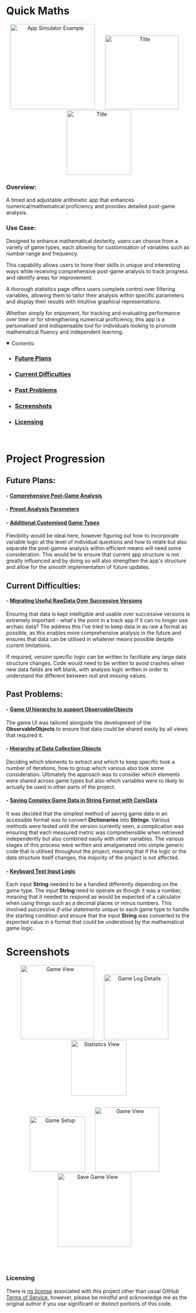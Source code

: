 # Quick Maths


<section align="center">
  <img src="PreviewAssets/ScreenRecording1.gif" width="230" title="App Simulator Example">
  &nbsp;&nbsp;&nbsp;&nbsp;&nbsp;
  <img src="PreviewAssets/ScreenRecording2.gif" width="200"  title="Title">
  &nbsp;&nbsp;&nbsp;&nbsp;&nbsp;
<img src="PreviewAssets/ScreenRecording3.gif" width="175"  title="Title">
</section>

### Overview:

A timed and adjustable arithmetic app that enhances numerical/mathematical proficiency and provides detailed post-game analysis. 


### Use Case:

Designed to enhance mathematical dexterity, users can choose from a variety of game types, each allowing for customisation of variables such as number range and frequency. 

This capability allows users to hone their skills in unique and interesting ways while receiving comprehensive post-game analysis to track progress and identify areas for improvement. 

A thorough statistics page offers users complete control over filtering variables, allowing them to tailor their analysis within specific parameters and display their results with intuitive graphical representations. 

Whether simply for enjoyment, for tracking and evaluating performance over time or for strengthening numerical proficiency, this app is a personalised and indispensable tool for individuals looking to promote mathematical fluency and independent learning.


<details open>
        <summary>Contents:</summary>
        <ul class="overview-section">
        <li><h3><a href="#future-plans">Future Plans</a></h3></li>
        <li><h3><a href="#current-difficulties">Current Difficulties</a></h3></li>
        <li><h3><a href="#past-problems">Past Problems</a></h3></li>
        <li><h3><a href="#screenshots">Screenshots</a></h3></li>
        <li><h3><a href="#licensing">Licensing</a></h3></li>
    </ul>
</details>
&nbsp;

# Project Progression


## Future Plans:

#### - <ins>Comprehensive Post-Game Analysis</ins>

#### - <ins>Preset Analysis Parameters</ins>


#### - <ins>Additional Customised Game Types</ins>

Flexibility would be ideal here, however figuring out how to incorporate variable logic at the level of individual questions and how to relate but also separate the post-gamne analysis within efficient means will need some consideration. This would be to ensure that current app structure is not greatly influenced and by doing so will also strengthen the app's structure and allow for the smooth implementation of future updates.




## Current Difficulties:

#### - <ins>Migrating Useful RawData Over Successive Versions</ins>

Ensuring that data is kept intelligible and usable over successive versions is extremely important - what's the point in a track app if it can no longer use archaic data? The address this I've tried to keep data in as raw a format as possible, as this enables more comprehensive analysis in the future and ensures that data can be utilised in whatever means possible despite current limitations. 

If required, version specific logic can be written to facilitate any large data structure changes. Code would need to be written to avoid crashes when new data fields are left blank, with analysis logic written in order to understand the different between *null* and *missing* values.



## Past Problems:


#### - <ins>Game UI hierarchy to support ObservableObjects</ins>

The game UI was tailored alongside the development of the **ObservableObjects** to ensure that data could be shared easily by all views that required it. 



#### - <ins>Hierarchy of Data Collection Objects</ins>

Deciding which elements to extract and which to keep specific took a number of iterations, how to group which various also took some consideration. Ultimately the approach was to consider which elements were shared across game types but also which variables were to likely to actually be used in other parts of the project. 


#### - <ins>Saving Complex Game Data in String Format with CoreData</ins>

It was decided that the simplest method of saving game data in an accessible format was to convert **Dictionaries** into **Strings**. Various methods were tested until the version currently seen, a complication was ensuring that each measured metric was comprehensible when retrieved independently but also combined easily with other variables. The various stages of this process were written and amalgamated into simple generic code that is utilised throughout the project, meaning that if the logic or the data structure itself changes, the majority of the project is not affected.



#### - <ins>Keyboard Text Input Logic</ins>

Each input **String** needed to be a handled differently depending on the game type. The input **String** need to operate as though it was a number, meaning that it needed to respond as would be expected of a calculator when using things such as a decimal places or minus numbers. This involved successive *if-else* statements unique to each game type to handle the starting condition and ensure that the input **String** was converted to the expected value in a format that could be understood by the mathematical game logic.  




# Screenshots



<section align="center">
  <img src="PreviewAssets/Screenshot4.png" width="200" title="Game View">
  &nbsp;&nbsp;&nbsp;&nbsp;&nbsp;
  <img src="PreviewAssets/Screenshot6.png" width="175"  title="Game Log Details">
  &nbsp;&nbsp;&nbsp;&nbsp;&nbsp;
<img src="PreviewAssets/Screenshot9.png" width="150"  title="Statistics View">
</section>
<br>


<p align="center">
<img src="PreviewAssets/Screenshot2.png" width="150"  title="Game Setup">
&nbsp;&nbsp;&nbsp;&nbsp;&nbsp;
<img src="PreviewAssets/Screenshot4.png" width="175"  title="Game View">
&nbsp;&nbsp;&nbsp;&nbsp;&nbsp;
<img src="PreviewAssets/Screenshot5.png" width="200"  title="Save Game View">
&nbsp;&nbsp;&nbsp;&nbsp;&nbsp;
</p>
<br></br>




### Licensing

There is [no license](https://choosealicense.com/no-permission/) associated with this project other than usual GitHub [Terms of Service](https://docs.github.com/en/site-policy/github-terms/github-terms-of-service), however, please be mindful and acknowledge me as the original author if you use significant or distinct portions of this code.

